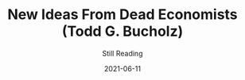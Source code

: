 ---
title: New Ideas From Dead Economists (Todd G. Bucholz)
subtitle: Still Reading
date: 2021-06-11
---